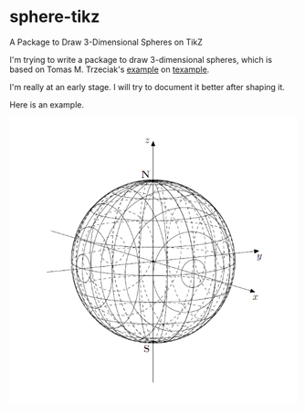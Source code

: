 # sphere-tikz
A Package to Draw 3-Dimensional Spheres on TikZ

I'm trying to write a package to draw 3-dimensional spheres, which is based on Tomas M. Trzeciak's <a href="http://www.texample.net/tikz/examples/map-projections/">example</a> on <a href="http://www.texample.net/">texample</a>.

I'm really at an early stage. I will try to document it better after shaping it.

Here is an example.

![A Screenshot of a Result](https://raw.githubusercontent.com/AAlperenB/sphere-tikz/master/sphere_img.png)

